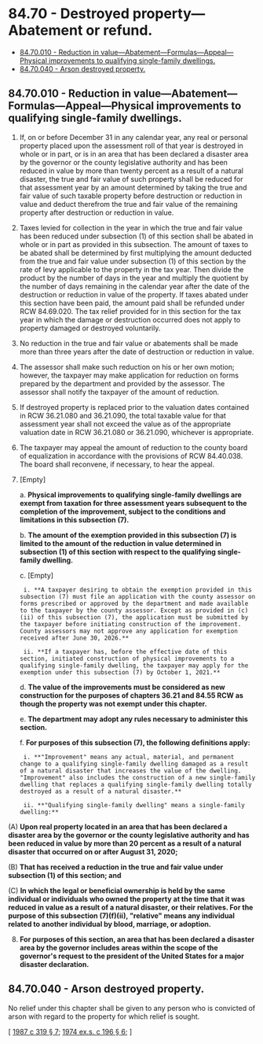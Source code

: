 # 84.70 - Destroyed property—Abatement or refund.
* [84.70.010 - Reduction in value—Abatement—Formulas—Appeal—Physical improvements to qualifying single-family dwellings.](#8470010---reduction-in-valueabatementformulasappealphysical-improvements-to-qualifying-single-family-dwellings)
* [84.70.040 - Arson destroyed property.](#8470040---arson-destroyed-property)
## **84.70.010 - Reduction in value—Abatement—Formulas—Appeal—Physical improvements to qualifying single-family dwellings.**
1. If, on or before December 31 in any calendar year, any real or personal property placed upon the assessment roll of that year is destroyed in whole or in part, or is in an area that has been declared a disaster area by the governor or the county legislative authority and has been reduced in value by more than twenty percent as a result of a natural disaster, the true and fair value of such property shall be reduced for that assessment year by an amount determined by taking the true and fair value of such taxable property before destruction or reduction in value and deduct therefrom the true and fair value of the remaining property after destruction or reduction in value.

2. Taxes levied for collection in the year in which the true and fair value has been reduced under subsection (1) of this section shall be abated in whole or in part as provided in this subsection. The amount of taxes to be abated shall be determined by first multiplying the amount deducted from the true and fair value under subsection (1) of this section by the rate of levy applicable to the property in the tax year. Then divide the product by the number of days in the year and multiply the quotient by the number of days remaining in the calendar year after the date of the destruction or reduction in value of the property. If taxes abated under this section have been paid, the amount paid shall be refunded under RCW 84.69.020. The tax relief provided for in this section for the tax year in which the damage or destruction occurred does not apply to property damaged or destroyed voluntarily.

3. No reduction in the true and fair value or abatements shall be made more than three years after the date of destruction or reduction in value.

4. The assessor shall make such reduction on his or her own motion; however, the taxpayer may make application for reduction on forms prepared by the department and provided by the assessor. The assessor shall notify the taxpayer of the amount of reduction.

5. If destroyed property is replaced prior to the valuation dates contained in RCW 36.21.080 and 36.21.090, the total taxable value for that assessment year shall not exceed the value as of the appropriate valuation date in RCW 36.21.080 or 36.21.090, whichever is appropriate.

6. The taxpayer may appeal the amount of reduction to the county board of equalization in accordance with the provisions of RCW 84.40.038. The board shall reconvene, if necessary, to hear the appeal.

7. [Empty]

    a. **Physical improvements to qualifying single-family dwellings are exempt from taxation for three assessment years subsequent to the completion of the improvement, subject to the conditions and limitations in this subsection (7).**

    b. **The amount of the exemption provided in this subsection (7) is limited to the amount of the reduction in value determined in subsection (1) of this section with respect to the qualifying single-family dwelling.**

    c. [Empty]

        i. **A taxpayer desiring to obtain the exemption provided in this subsection (7) must file an application with the county assessor on forms prescribed or approved by the department and made available to the taxpayer by the county assessor. Except as provided in (c)(ii) of this subsection (7), the application must be submitted by the taxpayer before initiating construction of the improvement. County assessors may not approve any application for exemption received after June 30, 2026.**

        ii. **If a taxpayer has, before the effective date of this section, initiated construction of physical improvements to a qualifying single-family dwelling, the taxpayer may apply for the exemption under this subsection (7) by October 1, 2021.**

    d. **The value of the improvements must be considered as new construction for the purposes of chapters 36.21 and 84.55 RCW as though the property was not exempt under this chapter.**

    e. **The department may adopt any rules necessary to administer this section.**

    f. **For purposes of this subsection (7), the following definitions apply:**

        i. **"Improvement" means any actual, material, and permanent change to a qualifying single-family dwelling damaged as a result of a natural disaster that increases the value of the dwelling. "Improvement" also includes the construction of a new single-family dwelling that replaces a qualifying single-family dwelling totally destroyed as a result of a natural disaster.**

        ii. **"Qualifying single-family dwelling" means a single-family dwelling:**

(A) **Upon real property located in an area that has been declared a disaster area by the governor or the county legislative authority and has been reduced in value by more than 20 percent as a result of a natural disaster that occurred on or after August 31, 2020;**

(B) **That has received a reduction in the true and fair value under subsection (1) of this section; and**

(C) **In which the legal or beneficial ownership is held by the same individual or individuals who owned the property at the time that it was reduced in value as a result of a natural disaster, or their relatives. For the purpose of this subsection (7)(f)(ii), "relative" means any individual related to another individual by blood, marriage, or adoption.**

8. **For purposes of this section, an area that has been declared a disaster area by the governor includes areas within the scope of the governor's request to the president of the United States for a major disaster declaration.**

## 84.70.040 - Arson destroyed property.
No relief under this chapter shall be given to any person who is convicted of arson with regard to the property for which relief is sought.

\[ [1987 c 319 § 7](http://leg.wa.gov/CodeReviser/documents/sessionlaw/1987c319.pdf?cite=1987%20c%20319%20§%207); [1974 ex.s. c 196 § 6](http://leg.wa.gov/CodeReviser/documents/sessionlaw/1974ex1c196.pdf?cite=1974%20ex.s.%20c%20196%20§%206); \]

